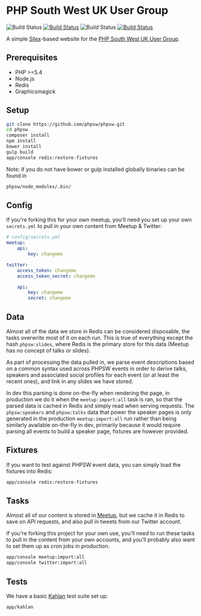 PHP South West UK User Group
============================

![Build Status](https://img.shields.io/badge/branch-master-blue.svg) [![Build Status](https://travis-ci.org/phpsw/phpsw.svg?branch=master)](https://travis-ci.org/phpsw/phpsw) ![Build Status](https://img.shields.io/badge/branch-develop-blue.svg) [![Build Status](https://travis-ci.org/phpsw/phpsw.svg?branch=develop)](https://travis-ci.org/phpsw/phpsw)

A simple [Silex](http://silex.sensiolabs.org)-based website for the [PHP South West UK User Group](http://phpsw.org.uk).


Prerequisites
-------------

- PHP >=5.4
- Node.js
- Redis
- Graphicsmagick

Setup
-----

```bash
git clone https://github.com/phpsw/phpsw.git
cd phpsw
composer install
npm install
bower install
gulp build
app/console redis:restore-fixtures
```

Note: if you do not have bower or gulp installed globally binaries can be found in

```bash
phpsw/node_modules/.bin/
```

Config
------

If you're forking this for your own meetup, you'll need you set up your own `secrets.yml` to pull in your own content from Meetup & Twitter:

```yaml
# config/secrets.yml
meetup:
    api:
        key: changeme

twitter:
    access_token: changeme
    access_token_secret: changeme

    api:
        key: changeme
        secret: changeme
```

Data
----

Almost all of the data we store in Redis can be considered disposable, the tasks overwrite most of it on each run. This is true of everything except the hash `phpsw:slides`, where Redis is the primary store for this data (Meetup has no concept of talks or slides).

As part of processing the data pulled in, we parse event descriptions based on a common syntax used across PHPSW events in order to derive talks, speakers and associated social profiles for each event (or at least the recent ones), and link in any slides we have stored.

In dev this parsing is done on-the-fly when rendering the page, in production we do it when the `meetup:import:all` task is ran, so that the parsed data is cached in Redis and simply read when serving requests. The `phpsw:speakers` and `phpsw:talks` data that power the speaker pages is only generated in the production `meetup:import:all` run rather than being similarly available on-the-fly in dev, primarily because it would require parsing all events to build a speaker page, fixtures are however provided.


Fixtures
--------

If you want to test against PHPSW event data, you can simply load the fixtures into Redis:

```bash
app/console redis:restore-fixtures
```

Tasks
-----

Almost all of our content is stored in [Meetup](http://www.meetup.com/php-sw), but we cache it in Redis to save on API requests, and also pull in tweets from our Twitter account.

If you're forking this project for your own use, you'll need to run these tasks to pull in the content from your own accounts, and you'll probably also want to set them up as cron jobs in production.

```bash
app/console meetup:import:all
app/console twitter:import:all
```

Tests
-----

We have a basic [Kahlan](https://github.com/crysalead/kahlan) test suite set up:

```bash
app/kahlan
```
